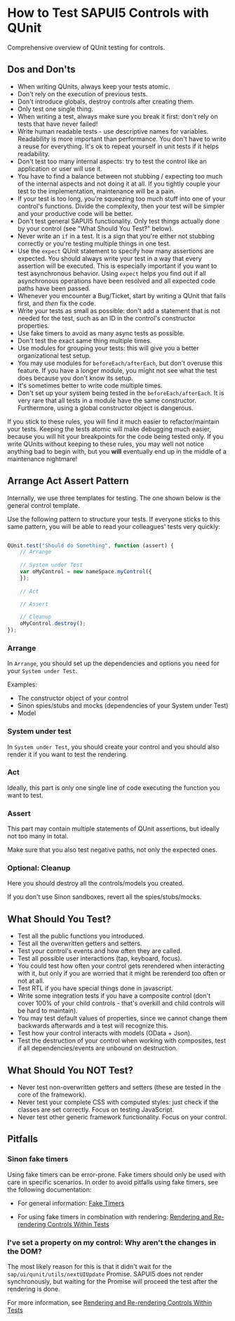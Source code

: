 <!-- loioa6b0657d226343da81ad96632cd1bd83 -->

# How to Test SAPUI5 Controls with QUnit

Comprehensive overview of QUnit testing for controls.



## Dos and Don'ts

-   When writing QUnits, always keep your tests atomic.
-   Don't rely on the execution of previous tests.
-   Don't introduce globals, destroy controls after creating them.
-   Only test one single thing.
-   When writing a test, always make sure you break it first: don't rely on tests that have never failed!
-   Write human readable tests - use descriptive names for variables. Readability is more important than performance. You don't have to write a reuse for everything. It's ok to repeat yourself in unit tests if it helps readability.
-   Don't test too many internal aspects: try to test the control like an application or user will use it.
-   You have to find a balance between not stubbing / expecting too much of the internal aspects and not doing it at all. If you tightly couple your test to the implementation, maintenance will be a pain.
-   If your test is too long, you're squeezing too much stuff into one of your control's functions. Divide the complexity, then your test will be simpler and your productive code will be better.
-   Don't test general SAPUI5 functionality. Only test things actually done by your control \(see "What Should You Test?" below\).
-   Never write an `if` in a test. It is a sign that you're either not stubbing correctly or you're testing multiple things in one test.
-   Use the `expect` QUnit statement to specify how many assertions are expected. You should always write your test in a way that every assertion will be executed. This is especially important if you want to test asynchronous behavior. Using `expect` helps you find out if all asynchronous operations have been resolved and all expected code paths have been passed.
-   Whenever you encounter a Bug/Ticket, start by writing a QUnit that fails first, and *then* fix the code.
-   Write your tests as small as possible: don't add a statement that is not needed for the test, such as an ID in the control's constructor properties.
-   Use fake timers to avoid as many async tests as possible.
-   Don't test the exact same thing multiple times.
-   Use modules for grouping your tests: this will give you a better organizational test setup.
-   You may use modules for `beforeEach/afterEach`, but don't overuse this feature. If you have a longer module, you might not see what the test does because you don't know its setup.
-   It's sometimes better to write code multiple times.
-   Don't set up your system being tested in the `beforeEach/afterEach`. It is very rare that all tests in a module have the same constructor. Furthermore, using a global constructor object is dangerous.

If you stick to these rules, you will find it much easier to refactor/maintain your tests. Keeping the tests atomic will make debugging much easier, because you will hit your breakpoints for the code being tested only. If you write QUnits without keeping to these rules, you may well not notice anything bad to begin with, but you **will** eventually end up in the middle of a maintenance nightmare!



## Arrange Act Assert Pattern

Internally, we use three templates for testing. The one shown below is the general control template.

Use the following pattern to structure your tests. If everyone sticks to this same pattern, you will be able to read your colleagues' tests very quickly:

```js

QUnit.test("Should do Something", function (assert) { 
    // Arrange
    
    // System under Test
    var oMyControl = new nameSpace.myControl({
    });
    
    // Act
    
    // Assert

    // Cleanup
    oMyControl.destroy();
});
```



### Arrange

In `Arrange`, you should set up the dependencies and options you need for your `System under Test`.

Examples:

-   The constructor object of your control
-   Sinon spies/stubs and mocks \(dependencies of your System under Test\)
-   Model



### System under test

In `System under Test`, you should create your control and you should also render it if you want to test the rendering.



### Act

Ideally, this part is only one single line of code executing the function you want to test.



### Assert

This part may contain multiple statements of QUnit assertions, but ideally not too many in total.

Make sure that you also test negative paths, not only the expected ones.



### Optional: Cleanup

Here you should destroy all the controls/models you created.

If you don't use Sinon sandboxes, revert all the spies/stubs/mocks.



## What Should You Test?

-   Test all the public functions you introduced.
-   Test all the overwritten getters and setters.
-   Test your control's events and how often they are called.
-   Test all possible user interactions \(tap, keyboard, focus\).
-   You could test how often your control gets rerendered when interacting with it, but only if you are worried that it might be rerenderd too often or not at all.
-   Test RTL if you have special things done in javascript.
-   Write some integration tests if you have a composite control \(don't cover 100% of your child controls - that's overkill and child controls will be hard to maintain\).
-   You may test default values of properties, since we cannot change them backwards afterwards and a test will recognize this.
-   Test how your control interacts with models \(OData + Json\).
-   Test the destruction of your control when working with composites, test if all dependencies/events are unbound on destruction.



## What Should You NOT Test?

-   Never test non-overwritten getters and setters \(these are tested in the core of the framework\).
-   Never test your complete CSS with computed styles: just check if the classes are set correctly. Focus on testing JavaScript.
-   Never test other generic framework functionality. Focus on your control.



## Pitfalls



### Sinon fake timers

Using fake timers can be error-prone. Fake timers should only be used with care in specific scenarios. In order to avoid pitfalls using fake timers, see the following documentation:

-   For general information: [Fake Timers](sinon-js-spies-stubs-mocks-faked-timers-and-xhr-457eaad.md#loio457eaada68a24187858fd5e8b21a4892__section_FAKETIM)

-   For using fake timers in combination with rendering: [Rendering and Re-rendering Controls Within Tests](cookbook-for-testing-controls-with-qunit-0ddcc60.md#loio0ddcc60b05ee40dea1a3be09e8fee8f7__section_REREN)



### I've set a property on my control: Why aren't the changes in the DOM?

The most likely reason for this is that it didn't wait for the `sap/ui/qunit/utils/nextUIUpdate` Promise. SAPUI5 does not render synchronously, but waiting for the Promise will proceed the test after the rendering is done.

For more information, see [Rendering and Re-rendering Controls Within Tests](cookbook-for-testing-controls-with-qunit-0ddcc60.md#loio0ddcc60b05ee40dea1a3be09e8fee8f7__section_REREN)

